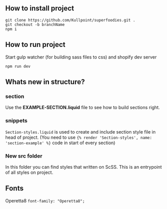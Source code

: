 ## How to install project
```
git clone https://github.com/Kullpoint/superfoodies.git .
git checkout -b branchName
npm i
```

## How to run project

Start gulp watcher (for building sass files to css) and shopify dev server
```
npm run dev
```

## Whats new in structure?
### section
Use the **EXAMPLE-SECTION.liquid** file to see how to build sections right.
### snippets
`Section-styles.liquid` is used to create and include section style file in head of project.
(You need to use ```{% render 'Section-styles', name: 'section-example' %}``` code in start of every section)


### New src folder
In this folder you can find styles that written on ScSS. 
This is an entrypoint of all styles on project.

## Fonts
Operetta8
```font-family: "Operetta8";```

